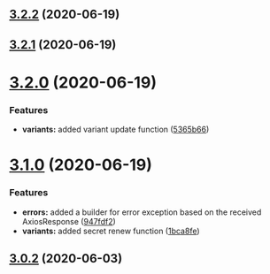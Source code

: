 ## [3.2.2](https://github.com/aerogear/unifiedpush-admin-client/compare/3.2.1...3.2.2) (2020-06-19)



## [3.2.1](https://github.com/aerogear/unifiedpush-admin-client/compare/3.2.0...3.2.1) (2020-06-19)



# [3.2.0](https://github.com/aerogear/unifiedpush-admin-client/compare/3.1.0...3.2.0) (2020-06-19)


### Features

* **variants:** added variant update function ([5365b66](https://github.com/aerogear/unifiedpush-admin-client/commit/5365b666cd1914130127cda918012d0cc51339f7))



# [3.1.0](https://github.com/aerogear/unifiedpush-admin-client/compare/3.0.2...3.1.0) (2020-06-19)


### Features

* **errors:** added a builder for error exception based on the received AxiosResponse ([947fdf2](https://github.com/aerogear/unifiedpush-admin-client/commit/947fdf2f9c77a62ccb152a2dab9087a47e8ad07c))
* **variants:** added secret renew function ([1bca8fe](https://github.com/aerogear/unifiedpush-admin-client/commit/1bca8fe9b4f60ab4cd64fb444209d863d545a8b5))



## [3.0.2](https://github.com/aerogear/unifiedpush-admin-client/compare/3.0.1...3.0.2) (2020-06-03)



